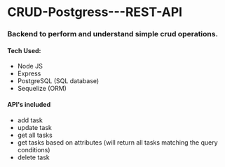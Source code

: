 # __CRUD-Postgress---REST-API__
### __Backend to perform and understand simple crud operations.__
#### Tech Used:
- Node JS
- Express
- PostgreSQL (SQL database)
- Sequelize (ORM)
  
 #### API's included
- add task
- update task
- get all tasks
- get tasks based on attributes (will return all tasks matching the query conditions)
- delete task
